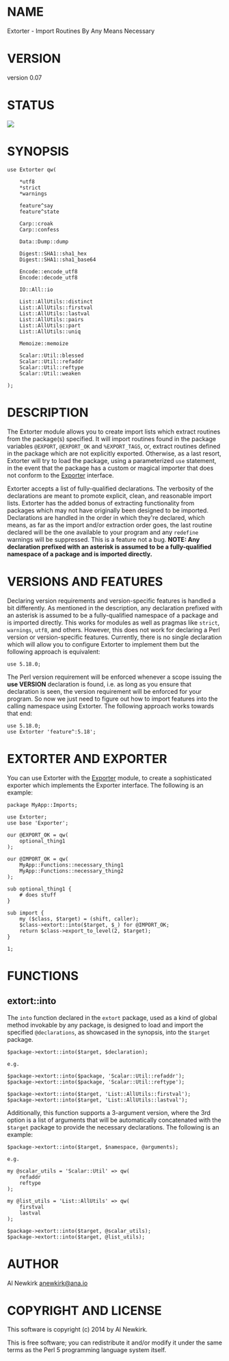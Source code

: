 # NAME

Extorter - Import Routines By Any Means Necessary

# VERSION

version 0.07

# STATUS

<a href="https://travis-ci.org/alnewkirk/Extorter"><img src="https://travis-ci.org/alnewkirk/Extorter.svg?branch=master"></a>

# SYNOPSIS

    use Extorter qw(

        *utf8
        *strict
        *warnings

        feature^say
        feature^state

        Carp::croak
        Carp::confess

        Data::Dump::dump

        Digest::SHA1::sha1_hex
        Digest::SHA1::sha1_base64

        Encode::encode_utf8
        Encode::decode_utf8

        IO::All::io

        List::AllUtils::distinct
        List::AllUtils::firstval
        List::AllUtils::lastval
        List::AllUtils::pairs
        List::AllUtils::part
        List::AllUtils::uniq

        Memoize::memoize

        Scalar::Util::blessed
        Scalar::Util::refaddr
        Scalar::Util::reftype
        Scalar::Util::weaken

    );

# DESCRIPTION

The Extorter module allows you to create import lists which extract routines
from the package(s) specified. It will import routines found in the package
variables `@EXPORT`, `@EXPORT_OK` and `%EXPORT_TAGS`, or, extract routines
defined in the package which are not explicitly exported. Otherwise, as a last
resort, Extorter will try to load the package, using a parameterized `use`
statement, in the event that the package has a custom or magical importer that
does not conform to the [Exporter](https://metacpan.org/pod/Exporter) interface.

Extorter accepts a list of fully-qualified declarations. The verbosity of the
declarations are meant to promote explicit, clean, and reasonable import lists.
Extorter has the added bonus of extracting functionality from packages which may
not have originally been designed to be imported. Declarations are handled in
the order in which they're declared, which means, as far as the import and/or
extraction order goes, the last routine declared will be the one available to
your program and any `redefine` warnings will be suppressed. This is a feature
not a bug. **NOTE: Any declaration prefixed with an asterisk is assumed to be a
fully-qualified namespace of a package and is imported directly.**

# VERSIONS AND FEATURES

Declaring version requirements and version-specific features is handled a bit
differently. As mentioned in the description, any declaration prefixed with an
asterisk is assumed to be a fully-qualified namespace of a package and is
imported directly. This works for modules as well as pragmas like `strict`,
`warnings`, `utf8`, and others. However, this does not work for declaring a
Perl version or version-specific features. Currently, there is no single
declaration which will allow you to configure Extorter to implement them but
the following approach is equivalent:

    use 5.18.0;

The Perl version requirement will be enforced whenever a scope issuing the
**use VERSION** declaration is found, i.e. as long as you ensure that declaration
is seen, the version requirement will be enforced for your program. So now we
just need to figure out how to import features into the calling namespace using
Extorter. The following approach works towards that end:

    use 5.18.0;
    use Extorter 'feature^:5.18';

# EXTORTER AND EXPORTER

You can use Extorter with the [Exporter](https://metacpan.org/pod/Exporter) module, to create a sophisticated
exporter which implements the Exporter interface. The following is an example:

    package MyApp::Imports;

    use Extorter;
    use base 'Exporter';

    our @EXPORT_OK = qw(
        optional_thing1
    );

    our @IMPORT_OK = qw(
        MyApp::Functions::necessary_thing1
        MyApp::Functions::necessary_thing2
    );

    sub optional_thing1 {
        # does stuff
    }

    sub import {
        my ($class, $target) = (shift, caller);
        $class->extort::into($target, $_) for @IMPORT_OK;
        return $class->export_to_level(2, $target);
    }

    1;

# FUNCTIONS

## extort::into

The `into` function declared in the `extort` package, used as a kind of global
method invokable by any package, is designed to load and import the specified
`@declarations`, as showcased in the synopsis, into the `$target` package.

    $package->extort::into($target, $declaration);

    e.g.

    $package->extort::into($package, 'Scalar::Util::refaddr');
    $package->extort::into($package, 'Scalar::Util::reftype');

    $package->extort::into($target, 'List::AllUtils::firstval');
    $package->extort::into($target, 'List::AllUtils::lastval');

Additionally, this function supports a 3-argument version, where the 3rd option
is a list of arguments that will be automatically concatenated with the
`$target` package to provide the necessary declarations. The following is an
example:

    $package->extort::into($target, $namespace, @arguments);

    e.g.

    my @scalar_utils = 'Scalar::Util' => qw(
        refaddr
        reftype
    );

    my @list_utils = 'List::AllUtils' => qw(
        firstval
        lastval
    );

    $package->extort::into($target, @scalar_utils);
    $package->extort::into($target, @list_utils);

# AUTHOR

Al Newkirk <anewkirk@ana.io>

# COPYRIGHT AND LICENSE

This software is copyright (c) 2014 by Al Newkirk.

This is free software; you can redistribute it and/or modify it under
the same terms as the Perl 5 programming language system itself.
